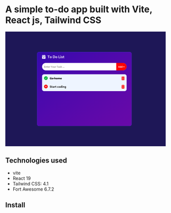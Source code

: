 # A simple to-do app built with Vite, React js, Tailwind CSS

![Screenshot.png](/Screenshot.png)

## Technologies used
- vite
- React 19
- Tailwind CSS: 4.1
- Fort Awesome 6.7.2

## Install


